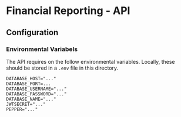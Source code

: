 # Financial Reporting - API

## Configuration

### Environmental Variabels

The API requires on the follow environmental variables. Locally, these should be stored in a `.env` file in this directory.

```
DATABASE_HOST="..."
DATABASE_PORT=...
DATABASE_USERNAME="..."
DATABASE_PASSWORD="..."
DATABASE_NAME="..."
JWTSECRET="..."
PEPPER="..."
```
